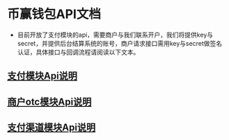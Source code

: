 # 币赢钱包API文档

* 目前开放了支付模块的api，需要商户与我们联系开户，我们将提供key与secret，并提供后台结算系统的账号，商户请求接口需用key与secret做签名认证，具体接口与回调流程请阅读以下文本。

## [支付模块Api说明](https://github.com/coinWinApi/API_Docs/blob/master/CoinPayApi.md)

## [商户otc模块Api说明](https://github.com/coinWinApi/API_Docs/blob/master/OTCApi.md)

## [支付渠道模块Api说明](https://github.com/Rearqzw/API_Docs/blob/master/PayChannelApi.md)
